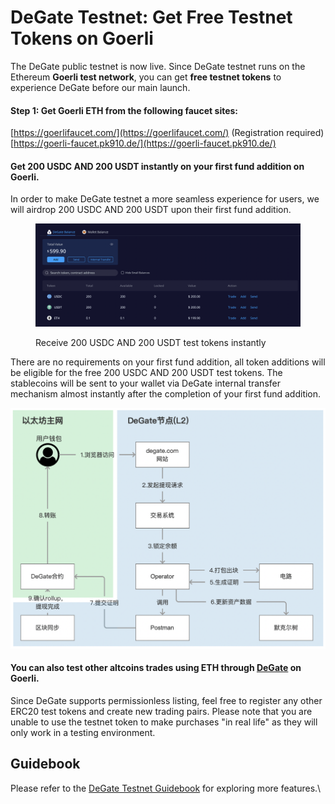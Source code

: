 # DeGate Testnet: Get Free Testnet Tokens on Goerli

The DeGate public testnet is now live. Since DeGate testnet runs on the Ethereum **Goerli test network**, you can get **free testnet tokens** to experience DeGate before our main launch.&#x20;

#### Step 1: Get Goerli ETH from the following faucet sites:&#x20;

[https://goerlifaucet.com/](https://goerlifaucet.com/) (Registration required)\
[https://goerli-faucet.pk910.de/](https://goerli-faucet.pk910.de/)

#### Get 200 USDC AND 200 USDT instantly on your first fund addition on **Goerli**.

In order to make DeGate testnet a more seamless experience for users, we will airdrop 200 USDC AND 200 USDT upon their first fund addition.&#x20;

<figure><img src="../.gitbook/assets/截屏2023-11-22 10.21.12.png" alt=""><figcaption><p>Receive 200 USDC AND 200 USDT test tokens instantly </p></figcaption></figure>

There are no requirements on your first fund addition, all token additions will be eligible for the free 200 USDC AND 200 USDT test tokens. The stablecoins will be sent to your wallet via DeGate internal transfer mechanism almost instantly after the completion of your first fund addition.&#x20;

![Internal transfer of 200 USDC AND 200 USDT ](<../.gitbook/assets/image (21).png>)

#### You can also test other altcoins trades using ETH through [DeGate](https://testnet.degate.com) on Goerli.

Since DeGate supports permissionless listing, feel free to register any other ERC20 test tokens and create new trading pairs. Please note that you are unable to use the testnet token to make purchases "in real life" as they will only work in a testing environment.

## Guidebook

Please refer to the [DeGate Testnet Guidebook](degate-testnet-guidebook.md) for exploring more features.\
